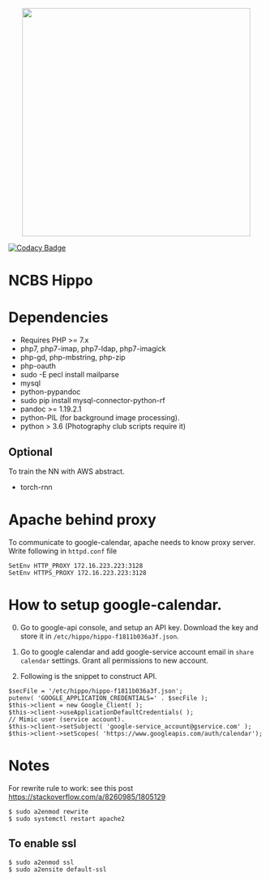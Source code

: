 <p align="center">
<img src="https://user-images.githubusercontent.com/34600369/41531871-d050fa18-72ec-11e8-82e8-9d6067b1a59d.png" width="450">

[![Codacy Badge](https://api.codacy.com/project/badge/Grade/209e3bc107ba462c99d6342ea15ece70)](https://www.codacy.com/app/dilawar/HippoIgnited?utm_source=github.com&amp;utm_medium=referral&amp;utm_content=dilawar/HippoIgnited&amp;utm_campaign=Badge_Grade)

# NCBS Hippo

# Dependencies 

- Requires PHP >= 7.x 
- php7, php7-imap, php7-ldap, php7-imagick
- php-gd, php-mbstring, php-zip
- php-oauth
- sudo -E pecl install mailparse
- mysql 
- python-pypandoc
- sudo pip install mysql-connector-python-rf
- pandoc >= 1.19.2.1
- python-PIL (for background image processing).
- python > 3.6 (Photography club scripts require it)

## Optional 

To train the NN with AWS abstract.

- torch-rnn 

# Apache behind proxy

To communicate to google-calendar, apache needs to know proxy server. Write
following in `httpd.conf` file

    SetEnv HTTP_PROXY 172.16.223.223:3128
    SetEnv HTTPS_PROXY 172.16.223.223:3128

# How to setup google-calendar.

0. Go to google-api console, and setup an API key. Download the key and store it
   in `/etc/hippo/hippo-f1811b036a3f.json`.
1. Go to google calendar and add google-service account email in `share
   calendar` settings. Grant all permissions to new account.

2. Following is the snippet to construct API.


```
$secFile = '/etc/hippo/hippo-f1811b036a3f.json';
putenv( 'GOOGLE_APPLICATION_CREDENTIALS=' . $secFile );
$this->client = new Google_Client( );
$this->client->useApplicationDefaultCredentials( );
// Mimic user (service account).
$this->client->setSubject( 'google-service_account@gservice.com' );
$this->client->setScopes( 'https://www.googleapis.com/auth/calendar');
```

# Notes

For rewrite rule to work: see this post https://stackoverflow.com/a/8260985/1805129

    $ sudo a2enmod rewrite
    $ sudo systemctl restart apache2

## To enable ssl
  
    $ sudo a2enmod ssl
    $ sudo a2ensite default-ssl
